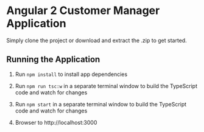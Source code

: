 # Angular 2 Customer Manager Application

Simply clone the project or download and extract the .zip to get started. 


## Running the Application

1. Run `npm install` to install app dependencies

1. Run `npm run tsc:w` in a separate terminal window to build the TypeScript code and watch for changes

1. Run `npm start` in a separate terminal window to build the TypeScript code and watch for changes

1. Browser to http://localhost:3000
